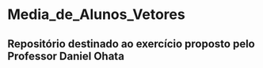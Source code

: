 # Media_de_Alunos_Vetores
## Repositório destinado ao exercício proposto pelo Professor Daniel Ohata
